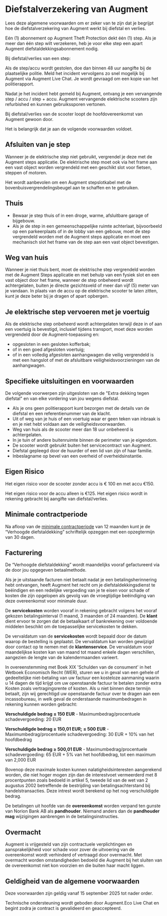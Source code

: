 # Diefstalverzekering van Augment

Lees deze algemene voorwaarden om er zeker van te zijn dat je begrijpt hoe de diefstalverzekering van Augment werkt bij diefstal en verlies.

Eén (1) abonnement op Augment Theft Protection dekt één (1) step. Als je meer dan één step wilt verzekeren, heb je voor elke step een apart Augment diefstaldekkingsabonnement nodig.

Bij diefstal/verlies van een step:

Als de step/accu wordt gestolen, doe dan binnen 48 uur aangifte bij de plaatselijke politie. Meld het incident vervolgens zo snel mogelijk bij Augment via Augment Live Chat. Je wordt gevraagd om een kopie van het politierapport.

Nadat je het incident hebt gemeld bij Augment, ontvang je een vervangende step / accu / step + accu. Augment vervangende elektrische scooters zijn refurbished en kunnen gebruikssporen vertonen.

Bij diefstal/verlies van de scooter loopt de hoofdovereenkomst van Augment gewoon door.

Het is belangrijk dat je aan de volgende voorwaarden voldoet.

## Afsluiten van je step

Wanneer je de elektrische step niet gebruikt, vergrendel je deze met de Augment steps applicatie. De elektrische step moet ook via het frame aan een vast object worden vergrendeld met een geschikt slot voor fietsen, steppen of motoren.

Het wordt aanbevolen om een Augment stepslotkabel met de bovenbuisvergrendelingsbeugel aan te schaffen en te gebruiken.

## Thuis

- Bewaar je step thuis of in een droge, warme, afsluitbare garage of bijgebouw.
- Als je de step in een gemeenschappelijke ruimte achterlaat, bijvoorbeeld op een parkeerplaats of in de lobby van een gebouw, moet de step vergrendeld worden met de Augment steps applicatie en moet een mechanisch slot het frame van de step aan een vast object bevestigen.

## Weg van huis

Wanneer je niet thuis bent, moet de elektrische step vergrendeld worden met de Augment Steps applicatie en met behulp van een fysiek slot en een vast object door het frame, wanneer de step onbeheerd wordt achtergelaten, buiten je directe gezichtsveld of meer dan vijf (5) meter van je vandaan. In plaats van de accu op de elektrische scooter te laten zitten, kunt je deze beter bij je dragen of apart opbergen.

<div class="page"></div>

## Je elektrische step vervoeren met je voertuig

Als de elektrische step onbeheerd wordt achtergelaten terwijl deze in of aan een voertuig is bevestigd, inclusief tijdens transport, moet deze worden vergrendeld door de Augment-toepassing en:

- opgesloten in een gesloten kofferbak;
- of in een goed afgesloten voertuig;
- of in een volledig afgesloten aanhangwagen die veilig vergrendeld is met een hangslot of met de afsluitbare veiligheidsvoorzieningen van de aanhangwagen.

## Specifieke uitsluitingen en voorwaarden

De volgende voorwerpen zijn uitgesloten van de "Extra dekking tegen diefstal" en van elke vordering van jou wegens diefstal.

- Als je ons geen politierapport kunt bezorgen met de details van de diefstal en een referentienummer van de klacht.
- Uit of weg van je huis of een voertuig waar er geen teken van inbraak is en je niet hebt voldaan aan de veiligheidsvoorwaarden.
- Weg van huis als de scooter meer dan 18 uur onbeheerd is achtergelaten.
- In je tuin of andere buitenruimte binnen de perimeter van je eigendom.
- De scooter wordt gebruikt buiten het servicecontract van Augment.
- Diefstal gepleegd door de huurder of een lid van zijn of haar familie.
- Inbeslagname op bevel van een overheid of overheidsinstantie.

## Eigen Risico

Het eigen risico voor de scooter zonder accu is € 100 en met accu €150.

Het eigen risico voor de accu alleen is €125. Het eigen risico wordt in rekening gebracht bij aangifte van diefstal/verlies.

## Minimale contractperiode

Na afloop van de [minimale contractperiode](https://www.lawinsider.com/dictionary/minimum-contract-term) van 12 maanden kunt je de “Verhoogde diefstaldekking” schriftelijk opzeggen met een opzegtermijn van 30 dagen.

## Facturering

De “Verhoogde diefstaldekking” wordt maandelijks vooraf gefactureerd via de door jou opgegeven betaalmethode.

Als je je uitstaande facturen niet betaalt nadat je een betalingsherinnering hebt ontvangen, heeft Augment het recht om je diefstaldekkingsdienst te beëindigen en een redelijke vergoeding van je te eisen voor schade of kosten die zijn opgelopen als gevolg van de vroegtijdige beëindiging van deze overeenkomst voor minimale duur.

De **servicekosten** worden vooraf in rekening gebracht volgens het vooraf gekozen betalingsinterval (1 maand, 3 maanden of 24 maanden). De **klant** dient ervoor te zorgen dat de betaalkaart of bankrekening over voldoende middelen beschikt om de toepasselijke servicekosten te dekken.

De vervaldatum van de **servicekosten** wordt bepaald door de datum waarop de bestelling is geplaatst. De vervaldatum kan worden gewijzigd door contact op te nemen met de **klantenservice**. De vervaldatum voor maandelijkse kosten kan van maand tot maand enkele dagen verschillen, aangezien de lengte van de kalendermaanden varieert.

In overeenstemming met Boek XIX 'Schulden van de consument' in het Wetboek Economisch Recht (WER), sturen we u in geval van een gehele of gedeeltelijke niet-betaling van uw factuur een kosteloze aanmaning waarin u 14 dagen de tijd krijgt om uw openstaande factuur te betalen zonder extra Kosten zoals vertragingsrente of kosten. Als u niet binnen deze termijn betaalt, zijn wij gerechtigd uw openstaande factuur over te dragen aan een incassobureau, in welk geval de onderstaande maximumbedragen in rekening kunnen worden gebracht:

**Verschuldigde bedrag ≤ 150 EUR** - Maximumbedrag/procentuele schadevergoeding: 20 EUR

**Verschuldigde bedrag ≥ 150,01 EUR; ≤ 500 EUR** - Maximumbedrag/procentuele schadevergoeding: 30 EUR + 10% van het hoofdbedrag

**Verschuldigde bedrag ≥ 500,01 EUR** - Maximumbedrag/procentuele schadevergoeding: 65 EUR + 5% van het hoofdbedrag, tot een maximum van 2,000 EUR

Bovenop deze maximale kosten kunnen nalatigheidsinteresten aangerekend worden, die niet hoger mogen zijn dan de interestvoet vermeerderd met 8 procentpunten zoals bedoeld in artikel 5, tweede lid van de wet van 2 augustus 2002 betreffende de bestrijding van betalingsachterstand bij handelstransacties. Deze intrest wordt berekend op het nog verschuldigde bedrag.

De betalingen uit hoofde van de **overeenkomst** worden verpand ten gunste van Norion Bank AB als **pandhouder**. Niemand anders dan de **pandhouder mag** wijzigingen aanbrengen in de betalingsinstructies.

<div class="page"></div>

## Overmacht

Augment is vrijgesteld van zijn contractuele verplichtingen en aansprakelijkheid voor schade voor zover de uitvoering van de overeenkomst wordt verhinderd of vertraagd door overmacht. Met overmacht worden omstandigheden bedoeld die Augment bij het sluiten van de overeenkomst niet kon voorzien en die buiten haar macht liggen.

## Geldigheid van de algemene voorwaarden

Deze voorwaarden zijn geldig vanaf 15 september 2025 tot nader order.

Technische ondersteuning wordt geboden door Augment.Eco Live Chat en begint zodra je contract is gevalideerd en geaccepteerd.
